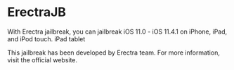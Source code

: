 # ErectraJB

With Erectra jailbreak, you can jailbreak iOS 11.0 - iOS 11.4.1 on iPhone, iPad, and iPod touch. iPad tablet

This jailbreak has been developed by Erectra team. For more information, visit the official website.
